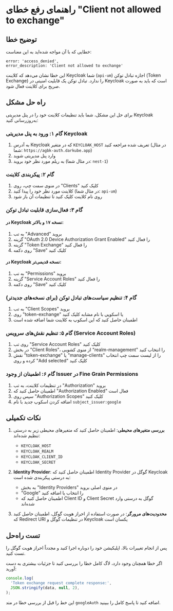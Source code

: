 # راهنمای رفع خطای "Client not allowed to exchange"

## توضیح خطا

خطایی که با آن مواجه شده‌اید به این معناست:

```
error: 'access_denied',
error_description: 'Client not allowed to exchange'
```

این خطا نشان می‌دهد که کلاینت Keycloak شما (`api-um`) اجازه تبادل توکن (Token Exchange) را ندارد. تبادل توکن یک قابلیت امنیتی در Keycloak است که باید به صورت صریح برای کلاینت فعال شود.

## راه حل مشکل

برای حل این مشکل، شما باید تنظیمات کلاینت خود را در پنل مدیریتی Keycloak به‌روزرسانی کنید:

### گام ۱: ورود به پنل مدیریتی Keycloak

1. به آدرس Keycloak که در متغیر `KEYCLOAK_HOST` تعریف شده مراجعه کنید (در مثال شما: `https://agbk-auth.darkube.app`)
2. وارد پنل مدیریتی شوید
3. به ریلم مورد نظر خود بروید (در مثال شما: `nest-1`)

### گام ۲: پیکربندی کلاینت

1. در منوی سمت چپ، روی "Clients" کلیک کنید
2. کلاینت مورد نظر خود را پیدا کنید (در مثال شما: `api-um`)
3. روی نام کلاینت کلیک کنید تا تنظیمات آن باز شود

### گام ۳: فعال‌سازی قابلیت تبادل توکن

#### در Keycloak نسخه ۱۷ و بالاتر:

1. به تب "Advanced" بروید
2. گزینه "OAuth 2.0 Device Authorization Grant Enabled" را فعال کنید
3. گزینه "Token Exchange" را فعال کنید
4. روی دکمه "Save" کلیک کنید

#### در Keycloak نسخه قدیمی‌تر:

1. به تب "Permissions" بروید
2. گزینه "Service Account Roles" را فعال کنید
3. روی دکمه "Save" کلیک کنید

### گام ۴: تنظیم سیاست‌های تبادل توکن (برای نسخه‌های جدیدتر)

1. به تب "Client Scopes" بروید
2. روی "token-exchange" یا اسکوپی با نام مشابه کلیک کنید
3. اطمینان حاصل کنید که این اسکوپ به کلاینت شما اضافه شده است

### گام ۵: تنظیم نقش‌های سرویس (Service Account Roles)

1. روی تب "Service Account Roles" کلیک کنید
2. در بخش "Client Roles"، از منوی کشویی "realm-management" را انتخاب کنید
3. نقش "token-exchange" یا "manage-clients" را از لیست سمت چپ انتخاب کرده و روی "Add selected" کلیک کنید

### گام ۶: اطمینان از وجود Issuer در Fine Grain Permissions

1. در تنظیمات کلاینت، به تب "Authorization" بروید
2. اطمینان حاصل کنید که "Authorization Enabled" فعال است
3. سپس روی "Authorization Scopes" کلیک کنید
4. اضافه کردن اسکوپ جدید با نام `subject_issuer:google`

## نکات تکمیلی

1. **بررسی متغیرهای محیطی**: اطمینان حاصل کنید که متغیرهای محیطی زیر به درستی تنظیم شده‌اند:

   - `KEYCLOAK_HOST`
   - `KEYCLOAK_REALM`
   - `KEYCLOAK_CLIENT_ID`
   - `KEYCLOAK_SECRET`

2. **Identity Provider**: اطمینان حاصل کنید که Identity Provider گوگل در Keycloak به درستی پیکربندی شده است:

   - به بخش "Identity Providers" در منوی اصلی بروید
   - "Google" را انتخاب یا اضافه کنید
   - اطمینان حاصل کنید که Client ID و Client Secret گوگل به درستی وارد شده‌اند

3. **محدودیت‌های مرورگر**: در صورت استفاده از احراز هویت گوگل، اطمینان حاصل کنید که Redirect URI در تنظیمات گوگل و Keycloak یکسان است

## تست راه‌حل

پس از انجام تغییرات بالا، اپلیکیشن خود را دوباره اجرا کنید و مجدداً احراز هویت گوگل را تست کنید.

اگر خطا همچنان وجود دارد، لاگ کامل خطا را بررسی کنید تا جزئیات بیشتری به دست آورید:

```javascript
console.log(
  'Token exchange request complete response:',
  JSON.stringify(data, null, 2),
);
```

این خط را قبل از بررسی خطا در متد `googleAuth` اضافه کنید تا پاسخ کامل را ببینید.
